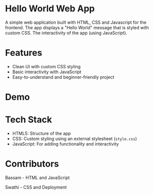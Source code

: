 #  Hello World Web App

A simple web application built with HTML, CSS and Javascript for the frontend. The app displays a "Hello World" message that is styled with custom CSS. The interactivity of the app (using JavaScript).

# Features

-  Clean UI with custom CSS styling
-  Basic interactivity with JavaScript
-  Easy-to-understand and beginner-friendly project

# Demo



# Tech Stack

- HTML5: Structure of the app
- CSS: Custom styling using an external stylesheet (`style.css`)
- JavaScript: For adding functionality and interactivity 

#  Contributors

Bassam - HTML and JavaScript

Swathi - CSS and Deployment

